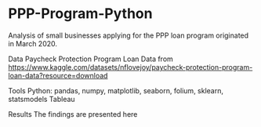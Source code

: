 # PPP-Program-Python

Analysis of small businesses applying for the PPP loan program originated in March 2020.

Data
Paycheck Protection Program Loan Data from https://www.kaggle.com/datasets/nflovejoy/paycheck-protection-program-loan-data?resource=download


Tools
Python: pandas, numpy, matplotlib, seaborn, folium, sklearn, statsmodels
Tableau

Results
The findings are presented here

